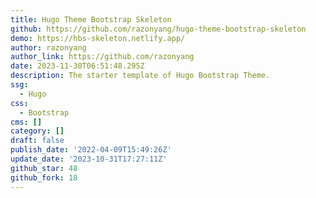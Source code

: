 ```yaml
---
title: Hugo Theme Bootstrap Skeleton
github: https://github.com/razonyang/hugo-theme-bootstrap-skeleton
demo: https://hbs-skeleton.netlify.app/
author: razonyang
author_link: https://github.com/razonyang
date: 2023-11-30T06:51:48.295Z
description: The starter template of Hugo Bootstrap Theme.
ssg:
  - Hugo
css:
  - Bootstrap
cms: []
category: []
draft: false
publish_date: '2022-04-09T15:49:26Z'
update_date: '2023-10-31T17:27:11Z'
github_star: 48
github_fork: 18
---
```

